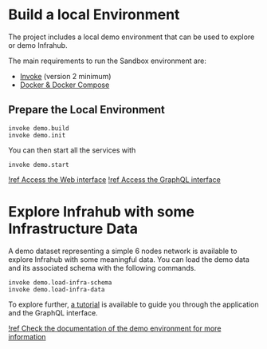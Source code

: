 
# Build a local Environment

The project includes a local demo environment that can be used to explore or demo Infrahub.

The main requirements to run the Sandbox environment are:
- [Invoke](https://www.pyinvoke.org) (version 2 minimum)
- [Docker & Docker Compose](https://docs.docker.com/engine/install/)

## Prepare the Local Environment

```
invoke demo.build
invoke demo.init
```

You can then start all the services with

```
invoke demo.start
```

[!ref Access the Web interface](http://localhost:3000)
[!ref Access the GraphQL interface](http://localhost:8000/graphql)


# Explore Infrahub with some Infrastructure Data

A demo dataset representing a simple 6 nodes network is available to explore Infrahub with some meaningful data.
You can load the demo data and its associated schema with the following commands.

```
invoke demo.load-infra-schema
invoke demo.load-infra-data
```

To explore further, [a tutorial](../02_tutorial/readme.md) is available to guide you through the application and the GraphQL interface.


[!ref Check the documentation of the demo environment for more information](../20_knowledge_base/80_local_demo_environment.md)
